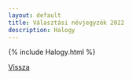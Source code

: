 ```yaml
---
layout: default
title: Választási névjegyzék 2022
description: Halogy
---
```


{% include Halogy.html %}

[Vissza](./)